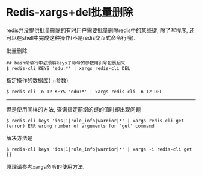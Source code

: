 # Redis-xargs+del批量删除

redis并没提供批量删除的有时用户需要批量删除redis中的某些键, 除了写程序, 还可以在shell中完成这种操作(不是redis交互式命令行哦).

批量删除

```
## bash命令行中必须将keys子命令的参数用引号包裹起来
$ redis-cli KEYS 'edu:*' | xargs redis-cli DEL
```

指定操作的数据库(`-n`参数)

```
$ redis-cli -n 12 KEYS 'edu:*' | xargs redis-cli -n 12 DEL
```

------

但是使用同样的方法, 查询指定前缀的键的值时却出现问题

```
$ redis-cli keys 'ios|1|role_info|warrior|*' | xargs redis-cli get
(error) ERR wrong number of arguments for 'get' command
```

解决方法是

```
$ redis-cli keys 'ios|1|role_info|warrior|*' | xargs -i redis-cli get {}
```

原理请参考`xargs`命令的使用方法.

